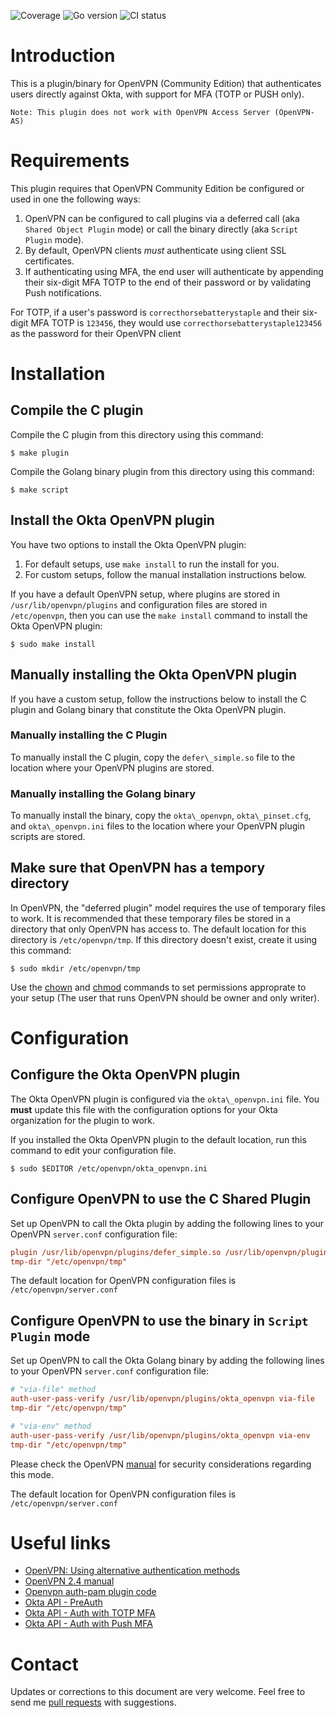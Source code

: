 ![Coverage](https://img.shields.io/badge/Coverage-78.5%25-brightgreen)
![Go version](https://img.shields.io/github/go-mod/go-version/algolia/okta-openvpn.svg)
![CI status](https://circleci.com/gh/algolia/okta-openvpn/tree/v2.svg?style=shield)

# Introduction

This is a plugin/binary for OpenVPN (Community Edition) that authenticates users directly against Okta, with support for MFA (TOTP or PUSH only).

    Note: This plugin does not work with OpenVPN Access Server (OpenVPN-AS)


# Requirements

This plugin requires that OpenVPN Community Edition be configured or used in one the following ways:

1.  OpenVPN can be configured to call plugins via a deferred call (aka `Shared Object Plugin` mode) or call the binary directly (aka `Script Plugin` mode).
2.  By default, OpenVPN clients *must* authenticate using client SSL certificates.
3.  If authenticating using MFA, the end user will authenticate by appending their six-digit MFA TOTP to the end of their password or by validating Push notifications.

For TOTP, if a user's password is `correcthorsebatterystaple` and their six-digit MFA TOTP is `123456`, they would use `correcthorsebatterystaple123456` as the password for their OpenVPN client


# Installation

## Compile the C plugin

Compile the C plugin from this directory using this command:

```shell
$ make plugin
```

Compile the Golang binary plugin from this directory using this command:

```shell
$ make script
```


## Install the Okta OpenVPN plugin

You have two options to install the Okta OpenVPN plugin:

1.  For default setups, use `make install` to run the install for you.
2.  For custom setups, follow the manual installation instructions below.

If you have a default OpenVPN setup, where plugins are stored in `/usr/lib/openvpn/plugins` and configuration files are stored in `/etc/openvpn`, then you can use the `make install` command to install the Okta OpenVPN plugin:

```shell
$ sudo make install
```


## Manually installing the Okta OpenVPN plugin

If you have a custom setup, follow the instructions below to install the C plugin and Golang binary that constitute the Okta OpenVPN plugin.


### Manually installing the C Plugin

To manually install the C plugin, copy the `defer\_simple.so` file to the location where your OpenVPN plugins are stored.


### Manually installing the Golang binary

To manually install the binary, copy the `okta\_openvpn`, `okta\_pinset.cfg`, and `okta\_openvpn.ini` files to the location where your OpenVPN plugin scripts are stored.


## Make sure that OpenVPN has a tempory directory

In OpenVPN, the "deferred plugin" model requires the use of temporary files to work. It is recommended that these temporary files be stored in a directory that only OpenVPN has access to. The default location for this directory is `/etc/openvpn/tmp`. If this directory doesn't exist, create it using this command:

```shell
$ sudo mkdir /etc/openvpn/tmp
```

Use the [chown](https://en.wikipedia.org/wiki/Chown) and [chmod](https://en.wikipedia.org/wiki/Chmod) commands to set permissions approprate to your setup (The user that runs OpenVPN should be owner and only writer).


# Configuration

## Configure the Okta OpenVPN plugin

The Okta OpenVPN plugin is configured via the `okta\_openvpn.ini` file. You **must** update this file with the configuration options for your Okta organization for the plugin to work.

If you installed the Okta OpenVPN plugin to the default location, run this command to edit your configuration file.

```shell
$ sudo $EDITOR /etc/openvpn/okta_openvpn.ini
```


## Configure OpenVPN to use the C Shared Plugin

Set up OpenVPN to call the Okta plugin by adding the following lines to your OpenVPN `server.conf` configuration file:

```ini
plugin /usr/lib/openvpn/plugins/defer_simple.so /usr/lib/openvpn/plugins/okta_openvpn
tmp-dir "/etc/openvpn/tmp"
```

The default location for OpenVPN configuration files is `/etc/openvpn/server.conf`


## Configure OpenVPN to use the binary in `Script Plugin` mode

Set up OpenVPN to call the Okta Golang binary by adding the following lines to your OpenVPN `server.conf` configuration file:

```ini
# "via-file" method
auth-user-pass-verify /usr/lib/openvpn/plugins/okta_openvpn via-file
tmp-dir "/etc/openvpn/tmp"
```

```ini
# "via-env" method
auth-user-pass-verify /usr/lib/openvpn/plugins/okta_openvpn via-env
tmp-dir "/etc/openvpn/tmp"
```

Please check the OpenVPN [manual](https://openvpn.net/community-resources/reference-manual-for-openvpn-2-0/#options) for security considerations regarding this mode.

The default location for OpenVPN configuration files is `/etc/openvpn/server.conf`


# Useful links

- [OpenVPN: Using alternative authentication methods](https://openvpn.net/community-resources/using-alternative-authentication-methods/)
- [OpenVPN 2.4 manual](https://openvpn.net/community-resources/reference-manual-for-openvpn-2-4/)
- [Openvpn auth-pam plugin code](https://github.com/OpenVPN/openvpn/tree/master/src/plugins/auth-pam)
- [Okta API - PreAuth](https://developer.okta.com/docs/reference/api/authn/#primary-authentication-with-public-application)
- [Okta API - Auth with TOTP MFA](https://developer.okta.com/docs/reference/api/authn/#verify-totp-factor)
- [Okta API - Auth with Push MFA](https://developer.okta.com/docs/reference/api/authn/#verify-push-factor)


# Contact

Updates or corrections to this document are very welcome. Feel free to send me [pull requests](https://help.github.com/articles/using-pull-requests/) with suggestions.
